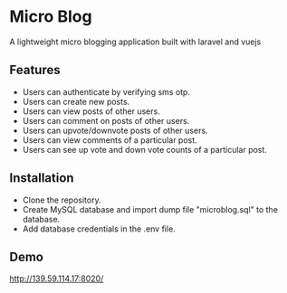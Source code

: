 
# Micro Blog 

A lightweight micro blogging application built with laravel and vuejs


## Features

- Users can authenticate by verifying sms otp.
- Users can create new posts.
- Users can view posts of other users.
- Users can comment on posts of other users.
- Users can upvote/downvote posts of other users.
- Users can view comments of a particular post.
- Users can see up vote and down vote counts of a particular post.


## Installation

- Clone the repository.
- Create MySQL database and import dump file "microblog.sql" to the database.
- Add database credentials in the .env file.


## Demo

http://139.59.114.17:8020/
